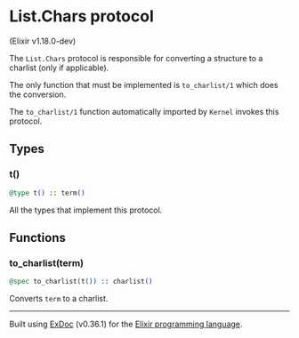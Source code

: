 # List.Chars protocol
(Elixir v1.18.0-dev)

The `List.Chars` protocol is responsible for
converting a structure to a charlist (only if applicable).

The only function that must be implemented is
`to_charlist/1` which does the conversion.

The `to_charlist/1` function automatically imported
by `Kernel` invokes this protocol.

## Types

### t()

```elixir
@type t() :: term()
```

All the types that implement this protocol.

## Functions

### to_charlist(term)

```elixir
@spec to_charlist(t()) :: charlist()
```

Converts `term` to a charlist.



---
Built using [ExDoc](https://github.com/elixir-lang/ex_doc "ExDoc") (v0.36.1) for the [Elixir programming language](href="https://elixir-lang.org" "Elixir").
